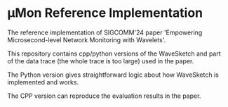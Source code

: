 
# μMon Reference Implementation

The reference implementation of SIGCOMM'24 paper 'Empowering Microsecond-level Network Monitoring with Wavelets'.

This repository contains cpp/python versions of the WaveSketch and part of the data trace (the whole trace is too large) used in the paper. 

The Python version gives straightforward logic about how WaveSketch is implemented and works.

The CPP version can reproduce the evaluation results in the paper.